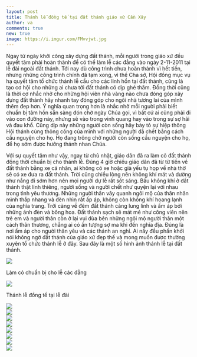 ```yaml
---
layout: post
title: Thánh lễ đồng tế tại đất thánh giáo xứ Cần Xây
author: va
comments: true
new: true
image: https://i.imgur.com/FMvvjwt.jpg
---
```


Ngay từ ngày khởi công xây dựng đất thánh, mỗi người trong giáo xứ đều quyết tâm phải hoàn thành để có thể làm lễ các đẳng vào ngày 2-11-2011 tại lễ đài ngoài đất thánh. Tới nay dù công trình chưa hoàn thành vì hết tiền, nhưng những công trình chính đã tạm xong, vì thế Cha sở, Hội đồng mục vụ hạ quyết tâm tổ chức thánh lễ cầu cho các linh hồn tại đất thánh, cũng là tạo cơ hội cho những ai chưa tới đất thánh có dịp ghé thăm. Đồng thời cũng là thời cơ nhắc nhở cho những hội viên nhà vàng nào chưa đóng góp xây dựng đất thánh hãy nhanh tay đóng góp cho ngôi nhà tương lai của mình thêm đep hơn. Ý nghĩa quan trọng hơn là nhắc nhở mỗi người phải biết chuẩn bị tâm hồn sẵn sàng đón chờ ngày Chúa gọi, vì bất cứ ai cũng phải đi vào con đường này, nhưng sẽ vào trong vinh quang hay vào trong sự sợ hãi và đau khổ. Cũng dịp này những người còn sống hãy bày tỏ sự hiệp thông Hội thánh cùng thông công của mình với những người đã chết bằng cách cầu nguyện cho họ. Họ đang trông chờ người còn sống cầu nguyện cho họ, để họ sớm được hưởng thánh nhan Chúa.

Với sự quyết tâm như vậy, ngay từ chủ nhật, giáo dân đã ra làm cỏ đất thánh đồng thời chuẩn bị cho thánh lễ. Đúng 4 giờ chiều giáo dân đã từ từ tiến về đất thánh bằng xe cá nhân, ai không có xe hoặc già yếu tụ họp về nhà thờ sẽ có xe đưa ra đất thánh. Trời cũng chiều lòng nên không khí mát và dường như nắng đi sớm hơn nên mọi người dự lễ rất sốt sáng. Bầu không khí ở đất thánh thật linh thiêng, người sống và người chết như quyện lại với nhau trong tình yêu thương. Những người thân vây quanh ngôi mộ của thân nhân mình thắp nhang và đèn nhìn rất ấp áp, không còn không khí hoang lạnh của nghĩa trang. Trời càng về đêm đất thánh càng lung linh và ấm áp bởi những ánh đèn và bông hoa. Đất thánh sạch sẽ mát mẻ như công viên nên trẻ em và người thân còn ở lại vui đùa bên những ngôi mộ người thân một cách thân thương, chẳng ai có ấn tượng sợ ma khi đến nghĩa địa. Đúng là nơi ấm áp cho người thân yêu và các thánh an nghỉ. Ai nấy đều phấn khởi nói không ngờ đất thánh của giáo xứ đẹp thế và mong muốn được thường xuyên tổ chức thánh lễ ở đây. Sau đây là một số hình ảnh thánh lễ tại đất thánh.

<div class="center">
    <img src="https://i.imgur.com/szVDoME.jpg"/>
    <p>Làm cỏ chuẩn bị cho lễ các đẳng</p>
</div>

<div class="center">
    <img src="https://i.imgur.com/D25O5gM.jpg"/>
    <p>Thánh lễ đồng tế tại lễ đài</p>
</div>

<div class="center">
    <img src="https://i.imgur.com/pQ1EkG6.jpg"/>
</div>

<div class="center">
    <img src="https://i.imgur.com/oXyYcfF.jpg"/>
</div>

<div class="center">
    <img src="https://i.imgur.com/yALRcRw.jpg"/>
</div>

<div class="center">
    <img src="https://i.imgur.com/G1TGY7h.jpg"/>
</div>

<div class="center">
    <img src="https://i.imgur.com/zaGWsYY.jpg"/>
</div>

<div class="center">
    <img src="https://i.imgur.com/8ALhOSC.jpg"/>
</div>

<div class="center">
    <img src="https://i.imgur.com/Px56hHt.jpg"/>
</div>

<div class="center">
    <img src="https://i.imgur.com/IM6jvIg.jpg"/>
</div>

